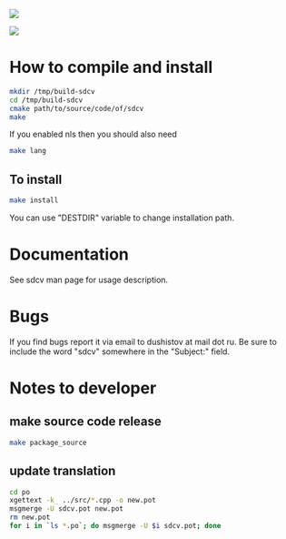 [![](https://travis-ci.org/ashang/sdcv.svg?branch=master)](https://travis-ci.org/ashang/sdcv)

[![](https://img.shields.io/badge/license-GPL%202-brightgreen.svg)](https://github.com/ashang/sdcv/blob/master/LICENSE)

# How to compile and install

``` bash
mkdir /tmp/build-sdcv
cd /tmp/build-sdcv
cmake path/to/source/code/of/sdcv
make
```

If you enabled nls then you should also need

``` bash
make lang
```

## To install

``` bash
make install
```

You can use "DESTDIR" variable to change installation path.

# Documentation

See sdcv man page for usage description.

# Bugs

If you find bugs report it via email to dushistov at mail dot ru. Be
sure to include the word "sdcv" somewhere in the "Subject:" field.

# Notes to developer

## make source code release

``` bash
make package_source
```

## update translation

``` bash
cd po
xgettext -k_ ../src/*.cpp -o new.pot
msgmerge -U sdcv.pot new.pot
rm new.pot
for i in `ls *.po`; do msgmerge -U $i sdcv.pot; done
```
